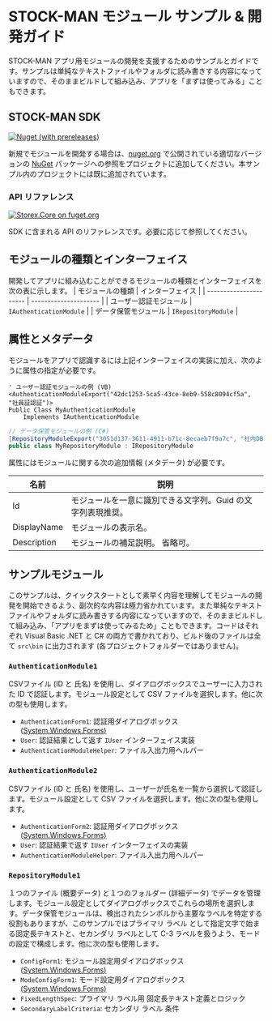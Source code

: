 # STOCK-MAN モジュール サンプル & 開発ガイド

STOCK-MAN アプリ用モジュールの開発を支援するためのサンプルとガイドです。サンプルは単純なテキストファイルやフォルダに読み書きする内容になっていますので、そのままビルドして組み込み、アプリを「まずは使ってみる」こともできます。



## STOCK-MAN SDK

[![Nuget (with prereleases)](https://img.shields.io/nuget/vpre/Storex.Core)](https://www.nuget.org/packages/Storex.Core)

新規でモジュールを開発する場合は、[nuget.org](https://www.nuget.org/)  で公開されている適切なバージョンの [NuGet](https://learn.microsoft.com/ja-jp/nuget/) パッケージへの参照をプロジェクトに追加してください。本サンプル内のプロジェクトには既に追加されています。



### API リファレンス

[![Storex.Core on fuget.org](https://www.fuget.org/packages/Storex.Core/badge.svg)](https://www.fuget.org/packages/Storex.Core)

SDK に含まれる API のリファレンスです。必要に応じて参照してください。



## モジュールの種類とインターフェイス

開発してアプリに組み込むことができるモジュールの種類とインターフェイスを次の表に示します。
| モジュールの種類       | インターフェイス      |
| ---------------------- | --------------------- |
| ユーザー認証モジュール | `IAuthenticationModule` |
| データ保管モジュール   | `IRepositoryModule`     |



## 属性とメタデータ

モジュールをアプリで認識するには上記インターフェイスの実装に加え、次のように属性の指定が必要です。

``` VB
' ユーザー認証モジュールの例 (VB)
<AuthenticationModuleExport("42dc1253-5ca5-43ce-8eb9-558c8094cf5a", "社員証認証")>
Public Class MyAuthenticationModule
    Implements IAuthenticationModule
```

``` CS
// データ保管モジュールの例 (C#)
[RepositoryModuleExport("3051d137-3611-4911-b71c-8ecaeb7f9a7c", "社内DB", Description = "xx サーバーの SQL Server")]
public class MyRepositoryModule : IRepositoryModule
```

属性にはモジュールに関する次の追加情報 (メタデータ) が必要です。


| 名前        | 説明                                                        |
| ----------- | ----------------------------------------------------------- |
| Id          | モジュールを一意に識別できる文字列。Guid の文字列表現推奨。 |
| DisplayName | モジュールの表示名。                                        |
| Description | モジュールの補足説明。 省略可。                                     |



## サンプルモジュール

このサンプルは、クイックスタートとして素早く内容を理解してモジュールの開発を開始できるよう、副次的な内容は極力省かれています。また単純なテキストファイルやフォルダに読み書きする内容になっていますので、そのままビルドして組み込み、「アプリをまずは使ってみるため」こともできます。コードはそれぞれ Visual Basic .NET と C# の両方で書かれており、ビルド後のファイルは全て `src\bin` に出力されます (各プロジェクトフォルダーではありません)。



### `AuthenticationModule1`

CSVファイル (ID と 氏名)  を使用し、ダイアログボックスでユーザーに入力された ID で認証します。モジュール設定として CSV ファイルを選択します。他に次の型も使用します。
  - `AuthenticationForm1`: 認証用ダイアログボックス ([System.Windows.Forms)](https://learn.microsoft.com/ja-jp/dotnet/api/system.windows.forms.form?view=windowsdesktop-7.0) 
  - `User`:  認証結果として返す `IUser` インターフェイス実装
  - `AuthenticationModuleHelper`:  ファイル入出力用ヘルパー



### `AuthenticationModule2`

CSVファイル (ID と 氏名)  を使用し、ユーザーが氏名を一覧から選択して認証します。モジュール設定として CSV ファイルを選択します。他に次の型も使用します。

  - `AuthenticationForm2`: 認証用ダイアログボックス ([System.Windows.Forms)](https://learn.microsoft.com/ja-jp/dotnet/api/system.windows.forms.form?view=windowsdesktop-7.0)
  - `User`:  認証結果で返す `IUser` インターフェイスの実装
  - `AuthenticationModuleHelper`:  ファイル入出力用ヘルパー



### `RepositoryModule1`

１つのファイル (概要データ) と１つのフォルダー (詳細データ) でデータを管理します。モジュール設定としてダイアログボックスでこれらの場所を選択します。データ保管モジュールは、検出されたシンボルから主要なラベルを特定する役割もありますが、このサンプルではプライマリ ラベル として指定文字で始まる固定長テキストと、セカンダリ ラベルとして C-3 ラベルを扱うよう、モードの設定で構成します。他に次の型も使用します。

  - `ConfigForm1`: モジュール設定用ダイアログボックス ([System.Windows.Forms)](https://learn.microsoft.com/ja-jp/dotnet/api/system.windows.forms.form?view=windowsdesktop-7.0) 
  - `ModeConfigForm1`:  モード設定用ダイアログボックス ([System.Windows.Forms)](https://learn.microsoft.com/ja-jp/dotnet/api/system.windows.forms.form?view=windowsdesktop-7.0) 
  - `FixedLengthSpec`: プライマリ ラベル用 固定長テキスト定義とロジック
  - `SecondaryLabelCriteria`: セカンダリ ラベル 条件

